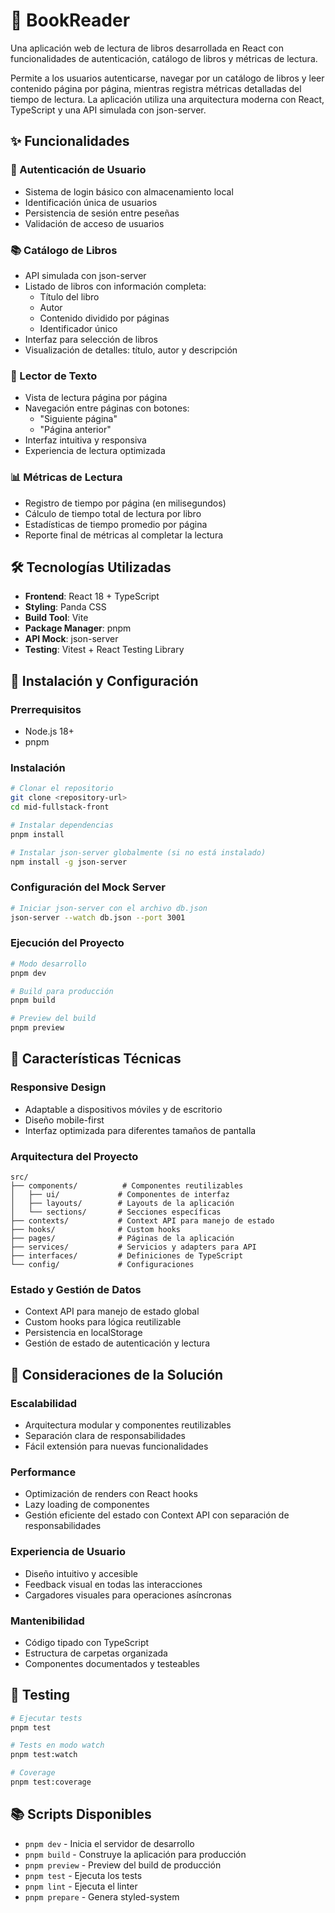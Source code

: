 # 📖 BookReader

Una aplicación web de lectura de libros desarrollada en React con funcionalidades de autenticación, catálogo de libros y métricas de lectura.

Permite a los usuarios autenticarse, navegar por un catálogo de libros y leer contenido página por página, mientras registra métricas detalladas del tiempo de lectura. La aplicación utiliza una arquitectura moderna con React, TypeScript y una API simulada con json-server.

## ✨ Funcionalidades

### 🔐 Autenticación de Usuario

- Sistema de login básico con almacenamiento local
- Identificación única de usuarios
- Persistencia de sesión entre peseñas
- Validación de acceso de usuarios

### 📚 Catálogo de Libros

- API simulada con json-server
- Listado de libros con información completa:
  - Título del libro
  - Autor
  - Contenido dividido por páginas
  - Identificador único
- Interfaz para selección de libros
- Visualización de detalles: título, autor y descripción

### 📖 Lector de Texto

- Vista de lectura página por página
- Navegación entre páginas con botones:
  - "Siguiente página"
  - "Página anterior"
- Interfaz intuitiva y responsiva
- Experiencia de lectura optimizada

### 📊 Métricas de Lectura

- Registro de tiempo por página (en milisegundos)
- Cálculo de tiempo total de lectura por libro
- Estadísticas de tiempo promedio por página
- Reporte final de métricas al completar la lectura

## 🛠️ Tecnologías Utilizadas

- **Frontend**: React 18 + TypeScript
- **Styling**: Panda CSS
- **Build Tool**: Vite
- **Package Manager**: pnpm
- **API Mock**: json-server
- **Testing**: Vitest + React Testing Library

## 🚀 Instalación y Configuración

### Prerrequisitos

- Node.js 18+
- pnpm

### Instalación

```bash
# Clonar el repositorio
git clone <repository-url>
cd mid-fullstack-front

# Instalar dependencias
pnpm install

# Instalar json-server globalmente (si no está instalado)
npm install -g json-server
```

### Configuración del Mock Server

```bash
# Iniciar json-server con el archivo db.json
json-server --watch db.json --port 3001
```

### Ejecución del Proyecto

```bash
# Modo desarrollo
pnpm dev

# Build para producción
pnpm build

# Preview del build
pnpm preview
```

## 📱 Características Técnicas

### Responsive Design

- Adaptable a dispositivos móviles y de escritorio
- Diseño mobile-first
- Interfaz optimizada para diferentes tamaños de pantalla

### Arquitectura del Proyecto

```text
src/
├── components/          # Componentes reutilizables
│   ├── ui/             # Componentes de interfaz
│   ├── layouts/        # Layouts de la aplicación
│   └── sections/       # Secciones específicas
├── contexts/           # Context API para manejo de estado
├── hooks/              # Custom hooks
├── pages/              # Páginas de la aplicación
├── services/           # Servicios y adapters para API
├── interfaces/         # Definiciones de TypeScript
└── config/             # Configuraciones
```

### Estado y Gestión de Datos

- Context API para manejo de estado global
- Custom hooks para lógica reutilizable
- Persistencia en localStorage
- Gestión de estado de autenticación y lectura

## 🎯 Consideraciones de la Solución

### Escalabilidad

- Arquitectura modular y componentes reutilizables
- Separación clara de responsabilidades
- Fácil extensión para nuevas funcionalidades

### Performance

- Optimización de renders con React hooks
- Lazy loading de componentes
- Gestión eficiente del estado con Context API con separación de responsabilidades

### Experiencia de Usuario

- Diseño intuitivo y accesible
- Feedback visual en todas las interacciones
- Cargadores visuales para operaciones asíncronas

### Mantenibilidad

- Código tipado con TypeScript
- Estructura de carpetas organizada
- Componentes documentados y testeables

## 🧪 Testing

```bash
# Ejecutar tests
pnpm test

# Tests en modo watch
pnpm test:watch

# Coverage
pnpm test:coverage
```

## 📚 Scripts Disponibles

- `pnpm dev` - Inicia el servidor de desarrollo
- `pnpm build` - Construye la aplicación para producción
- `pnpm preview` - Preview del build de producción
- `pnpm test` - Ejecuta los tests
- `pnpm lint` - Ejecuta el linter
- `pnpm prepare` - Genera styled-system
